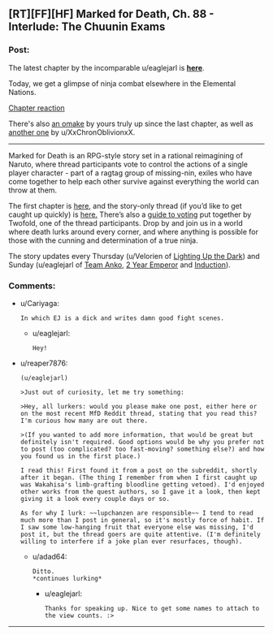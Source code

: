 ## [RT][FF][HF] Marked for Death, Ch. 88 - Interlude: The Chuunin Exams

### Post:

The latest chapter by the incomparable u/eaglejarl is **[here](https://forums.sufficientvelocity.com/threads/marked-for-death-a-rational-naruto-quest.24481/page-1318#post-7408660)**.

Today, we get a glimpse of ninja combat elsewhere in the Elemental Nations.

[Chapter reaction](#s "Is it Uzu? Who knows!")

There's also [an omake](https://forums.sufficientvelocity.com/threads/marked-for-death-a-rational-naruto-quest.24481/page-1318#post-7408400) by yours truly up since the last chapter, as well as [another one](https://forums.sufficientvelocity.com/threads/marked-for-death-a-rational-naruto-quest.24481/page-1315#post-7401506) by u/XxChronOblivionxX.

** **

Marked for Death is an RPG-style story set in a rational reimagining of Naruto, where thread participants vote to control the actions of a single player character - part of a ragtag group of missing-nin, exiles who have come together to help each other survive against everything the world can throw at them.


The first chapter is [here,](https://forums.sufficientvelocity.com/threads/marked-for-death-a-rational-naruto-quest.24481/) and the story-only thread (if you’d like to get caught up quickly) is [here.](https://forums.sufficientvelocity.com/posts/4993131/) There’s also a [guide to voting](https://forums.sufficientvelocity.com/posts/6283682/) put together by Twofold, one of the thread participants. Drop by and join us in a world where death lurks around every corner, and where anything is possible for those with the cunning and determination of a true ninja. 

The story updates every Thursday (u/Velorien of [Lighting Up the Dark](https://www.fanfiction.net/s/9311012/1/Lighting-Up-the-Dark)) and Sunday (u/eaglejarl of [Team Anko](https://www.fanfiction.net/s/11087425/1/Team-Anko), [2 Year Emperor](https://www.reddit.com/r/rational/comments/3xe9fn/ffrt_the_two_year_emperor_is_back_and_free/) and [Induction](https://dl.dropboxusercontent.com/u/3294457/give_aways/Induction/chapter_001.html)).

### Comments:

- u/Cariyaga:
  ```
  In which EJ is a dick and writes damn good fight scenes.
  ```

  - u/eaglejarl:
    ```
    Hey!
    ```

- u/reaper7876:
  ```
  (u/eaglejarl)

  >Just out of curiosity, let me try something:

  >Hey, all lurkers: would you please make one post, either here or on the most recent MfD Reddit thread, stating that you read this? I'm curious how many are out there.

  >(If you wanted to add more information, that would be great but definitely isn't required. Good options would be why you prefer not to post (too complicated? too fast-moving? something else?) and how you found us in the first place.)

  I read this! First found it from a post on the subreddit, shortly after it began. (The thing I remember from when I first caught up was Wakahisa's limb-grafting bloodline getting vetoed). I'd enjoyed other works from the quest authors, so I gave it a look, then kept giving it a look every couple days or so.

  As for why I lurk: ~~lupchanzen are responsible~~ I tend to read much more than I post in general, so it's mostly force of habit. If I saw some low-hanging fruit that everyone else was missing, I'd post it, but the thread goers are quite attentive. (I'm definitely willing to interfere if a joke plan ever resurfaces, though).
  ```

  - u/adad64:
    ```
    Ditto.
    *continues lurking*
    ```

    - u/eaglejarl:
      ```
      Thanks for speaking up. Nice to get some names to attach to the view counts. :>
      ```

---

